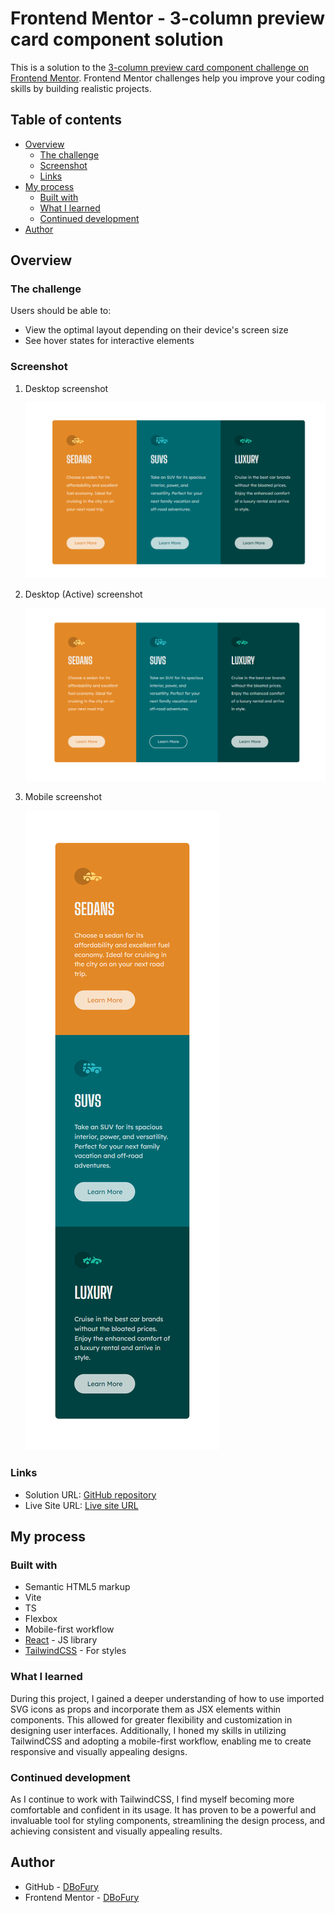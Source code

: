 # Frontend Mentor - 3-column preview card component solution

This is a solution to the [3-column preview card component challenge on Frontend Mentor](https://www.frontendmentor.io/challenges/3column-preview-card-component-pH92eAR2-). Frontend Mentor challenges help you improve your coding skills by building realistic projects.

## Table of contents

- [Overview](#overview)
  - [The challenge](#the-challenge)
  - [Screenshot](#screenshot)
  - [Links](#links)
- [My process](#my-process)
  - [Built with](#built-with)
  - [What I learned](#what-i-learned)
  - [Continued development](#continued-development)
- [Author](#author)

## Overview

### The challenge

Users should be able to:

- View the optimal layout depending on their device's screen size
- See hover states for interactive elements

### Screenshot

1. Desktop screenshot

   ![Desktop](./screenshots/Desktop.PNG)

2. Desktop (Active) screenshot

   ![Desktop-Active](./screenshots/Desktop-Active.PNG)

3. Mobile screenshot

   ![Mobile](./screenshots/Mobile.PNG)

### Links

- Solution URL: [GitHub repository](https://github.com/DBoFury/frontend-mentor-challenges/tree/main/src/app/3-column-preview-card-component)
- Live Site URL: [Live site URL](https://dbofury.github.io/frontend-mentor-challenges/3-column-preview-card-component)

## My process

### Built with

- Semantic HTML5 markup
- Vite
- TS
- Flexbox
- Mobile-first workflow
- [React](https://reactjs.org/) - JS library
- [TailwindCSS](https://tailwindcss.com/) - For styles

### What I learned

During this project, I gained a deeper understanding of how to use imported SVG icons as props and incorporate them as JSX elements within components. This allowed for greater flexibility and customization in designing user interfaces. Additionally, I honed my skills in utilizing TailwindCSS and adopting a mobile-first workflow, enabling me to create responsive and visually appealing designs.

### Continued development

As I continue to work with TailwindCSS, I find myself becoming more comfortable and confident in its usage. It has proven to be a powerful and invaluable tool for styling components, streamlining the design process, and achieving consistent and visually appealing results.

## Author

- GitHub - [DBoFury](https://github.com/DBoFury)
- Frontend Mentor - [DBoFury](https://www.frontendmentor.io/profile/DBoFury)
